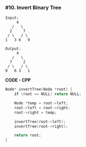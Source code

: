 ### #10. Invert Binary Tree

```
Input:
     4
   /   \
  2     7
 / \   / \
1   3 6   9

Output:
     4
   /   \
  7     2
 / \   / \
9   6 3   1

```

**CODE - CPP**
```cpp
Node* invertTree(Node *root) {
	if (root == NULL) return NULL;

	Node *temp = root->left;
	root->left = root->right;
	root->right = temp;

	invertTree(root->left);
	invertTree(root->right);

	return root;
}
```
